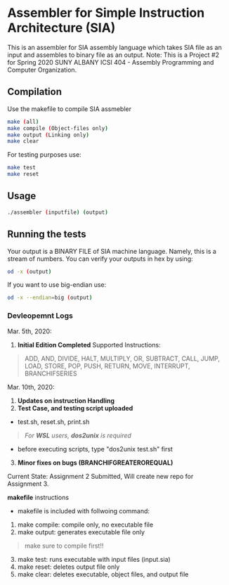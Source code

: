 # Assembler for Simple Instruction Architecture (SIA)
This is an assembler for SIA assembly language which takes SIA file as an input and assembles to binary file as an output.
Note: This is a Project #2 for Spring 2020 SUNY ALBANY ICSI 404 - Assembly Programming and Computer Organization.

## Compilation
Use the makefile to compile SIA assmebler
```bash
make (all)
make compile (Object-files only)
make output (Linking only)
make clear
```
For testing purposes use:
```bash
make test
make reset
```
## Usage
```bash
./assembler (inputfile) (output)
```
## Running the tests
Your output is a BINARY FILE of SIA machine language. 
Namely, this is a stream of numbers. You can verify your outputs in hex by using:
```bash
od -x (output)
```
If you want to use big-endian use:
```bash
od -x --endian=big (output)
```
### Devleopemnt Logs
Mar. 5th, 2020:

1.  **Initial Edition Completed**  Supported Instructions:

> ADD, AND, DIVIDE, HALT, MULTIPLY, OR, SUBTRACT, CALL, JUMP, LOAD, STORE, POP, PUSH, RETURN, MOVE, INTERRUPT, BRANCHIFSERIES

Mar. 10th, 2020:

1.  **Updates on instruction Handling**
2.  **Test Case, and testing script uploaded**

-   test.sh, reset.sh, print.sh

> _For  **WSL**  users,  **dos2unix**  is required_

-   before executing scripts, type "dos2unix test.sh" first

3.  **Minor fixes on bugs (BRANCHIFGREATEROREQUAL)**

Current State: Assignment 2 Submitted, Will create new repo for Assignment 3.

**makefile**  instructions

-   makefile is included with follwoing command:

1.  make compile: compile only, no executable file
2.  make output: generates executable file only

> make sure to compile first!!

3.  make test: runs executable with input files (input.sia)
4.  make reset: deletes output file only
5.  make clear: deletes executable, object files, and output file
